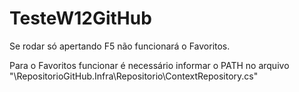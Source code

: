 # TesteW12GitHub

Se rodar só apertando F5 não funcionará o Favoritos.

Para o Favoritos funcionar é necessário informar o PATH no arquivo "\RepositorioGitHub.Infra\Repositorio\ContextRepository.cs"
